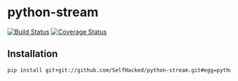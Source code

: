 # python-stream

[![Build Status](https://travis-ci.com/SelfHacked/python-stream.svg?branch=master)](https://travis-ci.com/SelfHacked/python-stream)
[![Coverage Status](https://coveralls.io/repos/github/SelfHacked/python-stream/badge.svg?branch=master)](https://coveralls.io/github/SelfHacked/python-stream?branch=master)

## Installation

```bash
pip install git+git://github.com/SelfHacked/python-stream.git#egg=python-stream
```
